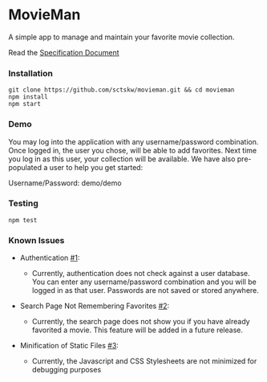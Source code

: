 MovieMan
========

A simple app to manage and maintain your favorite movie collection.

Read the [Specification Document](https://github.com/sctskw/movieman/wiki/Spec-Doc)


### Installation
```
git clone https://github.com/sctskw/movieman.git && cd movieman
npm install
npm start
```

### Demo

You may log into the application with any username/password combination. Once logged in, the user you chose, will be able to add favorites. Next time you log in as this user, your collection will be available. We have also pre-populated a user to help you get started:

Username/Password: demo/demo

### Testing
```
npm test
```


### Known Issues
- Authentication [#1](../../issues/1):
    - Currently, authentication does not check against a user database. You can enter any username/password combination and you will be logged in as that user. Passwords are not saved or stored anywhere.

- Search Page Not Remembering Favorites [#2](../../issues/2):
    - Currently, the search page does not show you if you have already favorited a movie. This feature will be added in a future release.

- Minification of Static Files [#3](../../issues/3):
    - Currently, the Javascript and CSS Stylesheets are not minimized for debugging purposes
